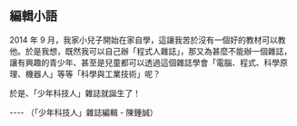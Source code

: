 ## 編輯小語

2014 年 9 月，我家小兒子開始在家自學，這讓我苦於沒有一個好的教材可以教他。於是我想，既然我可以自己辦「程式人雜誌」，那又為甚麼不能辦一個雜誌，讓有興趣的青少年、甚至是兒童都可以透過這個雜誌學會「電腦、程式、科學原理、機器人」等等「科學與工業技術」呢？

於是、「少年科技人」雜誌就誕生了！

---- （「少年科技人」雜誌編輯 - 陳鍾誠）
